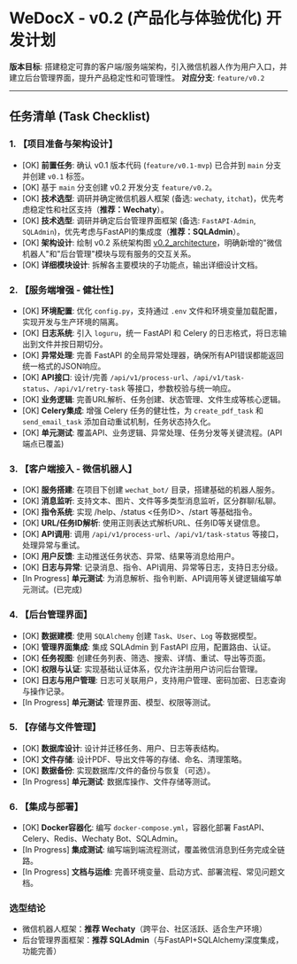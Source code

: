 # WeDocX - v0.2 (产品化与体验优化) 开发计划

**版本目标**: 搭建稳定可靠的客户端/服务端架构，引入微信机器人作为用户入口，并建立后台管理界面，提升产品稳定性和可管理性。
**对应分支**: `feature/v0.2`

---

## 任务清单 (Task Checklist)

### 1. 【项目准备与架构设计】
- [OK] **前置任务**: 确认 v0.1 版本代码 (`feature/v0.1-mvp`) 已合并到 `main` 分支并创建 `v0.1` 标签。
- [OK] 基于 `main` 分支创建 v0.2 开发分支 `feature/v0.2`。
- [OK] **技术选型**: 调研并确定微信机器人框架 (备选: `wechaty`, `itchat`)，优先考虑稳定性和社区支持（**推荐：Wechaty**）。
- [OK] **技术选型**: 调研并确定后台管理界面框架 (备选: `FastAPI-Admin`, `SQLAdmin`)，优先考虑与FastAPI的集成度（**推荐：SQLAdmin**）。
- [OK] **架构设计**: 绘制 v0.2 系统架构图 [v0.2_architecture](../technical_select/v0.2_architecture.md)，明确新增的"微信机器人"和"后台管理"模块与现有服务的交互关系。
- [OK] **详细模块设计**: 拆解各主要模块的子功能点，输出详细设计文档。

### 2. 【服务端增强 - 健壮性】
- [OK] **环境配置**: 优化 `config.py`，支持通过 `.env` 文件和环境变量加载配置，实现开发与生产环境的隔离。
- [OK] **日志系统**: 引入 `loguru`，统一 FastAPI 和 Celery 的日志格式，将日志输出到文件并按日期切分。
- [OK] **异常处理**: 完善 FastAPI 的全局异常处理器，确保所有API错误都能返回统一格式的JSON响应。
- [OK] **API接口**: 设计/完善 `/api/v1/process-url`、`/api/v1/task-status`、`/api/v1/retry-task` 等接口，参数校验与统一响应。
- [OK] **业务逻辑**: 完善URL解析、任务创建、状态管理、文件生成等核心逻辑。
- [OK] **Celery集成**: 增强 Celery 任务的健壮性，为 `create_pdf_task` 和 `send_email_task` 添加自动重试机制，任务状态持久化。
- [OK] **单元测试**: 覆盖API、业务逻辑、异常处理、任务分发等关键流程。(API端点已覆盖)

### 3. 【客户端接入 - 微信机器人】
- [OK] **服务搭建**: 在项目下创建 `wechat_bot/` 目录，搭建基础的机器人服务。
- [OK] **消息监听**: 支持文本、图片、文件等多类型消息监听，区分群聊/私聊。
- [OK] **指令系统**: 实现 /help、/status <任务ID>、/start 等基础指令。
- [OK] **URL/任务ID解析**: 使用正则表达式解析URL、任务ID等关键信息。
- [OK] **API调用**: 调用 `/api/v1/process-url`、`/api/v1/task-status` 等接口，处理异常与重试。
- [OK] **用户反馈**: 主动推送任务状态、异常、结果等消息给用户。
- [OK] **日志与异常**: 记录消息、指令、API调用、异常等日志，支持日志分级。
- [In Progress] **单元测试**: 为消息解析、指令判断、API调用等关键逻辑编写单元测试。(已完成)

### 4. 【后台管理界面】
- [OK] **数据建模**: 使用 `SQLAlchemy` 创建 `Task`、`User`、`Log` 等数据模型。
- [OK] **管理界面集成**: 集成 SQLAdmin 到 FastAPI 应用，配置路由、认证。
- [OK] **任务视图**: 创建任务列表、筛选、搜索、详情、重试、导出等页面。
- [OK] **权限与认证**: 实现基础认证体系，仅允许注册用户访问后台管理。
- [OK] **日志与用户管理**: 日志可关联用户，支持用户管理、密码加密、日志查询与操作记录。
- [In Progress] **单元测试**: 管理界面、模型、权限等测试。

### 5. 【存储与文件管理】
- [OK] **数据库设计**: 设计并迁移任务、用户、日志等表结构。
- [OK] **文件存储**: 设计PDF、导出文件等的存储、命名、清理策略。
- [OK] **数据备份**: 实现数据库/文件的备份与恢复（可选）。
- [In Progress] **单元测试**: 数据库操作、文件存储等测试。

### 6. 【集成与部署】
- [OK] **Docker容器化**: 编写 `docker-compose.yml`，容器化部署 FastAPI、Celery、Redis、Wechaty Bot、SQLAdmin。
- [In Progress] **集成测试**: 编写端到端流程测试，覆盖微信消息到任务完成全链路。
- [In Progress] **文档与运维**: 完善环境变量、启动方式、部署流程、常见问题文档。

### 选型结论
- 微信机器人框架：**推荐 Wechaty**（跨平台、社区活跃、适合生产环境）
- 后台管理界面框架：**推荐 SQLAdmin**（与FastAPI+SQLAlchemy深度集成，功能完善） 